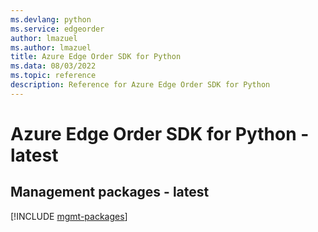```yaml
---
ms.devlang: python
ms.service: edgeorder
author: lmazuel
ms.author: lmazuel
title: Azure Edge Order SDK for Python
ms.data: 08/03/2022
ms.topic: reference
description: Reference for Azure Edge Order SDK for Python
---
```

# Azure Edge Order SDK for Python - latest

## Management packages - latest
[!INCLUDE [mgmt-packages](edge-order-mgmt-index.md)]